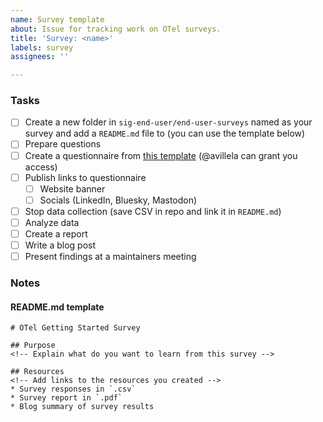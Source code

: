 ```yaml
---
name: Survey template
about: Issue for tracking work on OTel surveys. 
title: 'Survey: <name>'
labels: survey
assignees: ''

---
```

<!-- Please remember to change the title of this issue – change <name> to the name of your survey. -->

### Tasks
- [ ] Create a new folder in `sig-end-user/end-user-surveys` named as your survey and add a `README.md` file to (you can use the template below)
- [ ] Prepare questions
- [ ] Create a questionnaire from [this template](https://docs.google.com/forms/d/1NsOBVcajq3tm4wDrZTt-5bEG5pR3YfK2yccFGVqVzWI/edit) (@avillela can grant you access)
- [ ] Publish links to questionnaire
   - [ ] Website banner
   - [ ] Socials (LinkedIn, Bluesky, Mastodon)
- [ ] Stop data collection (save CSV in repo and link it in `README.md`)
- [ ] Analyze data
- [ ] Create a report
- [ ] Write a blog post
- [ ] Present findings at a maintainers meeting

### Notes
#### README.md template
```
# OTel Getting Started Survey

## Purpose
<!-- Explain what do you want to learn from this survey -->

## Resources
<!-- Add links to the resources you created -->
* Survey responses in `.csv`
* Survey report in `.pdf`
* Blog summary of survey results
```